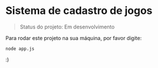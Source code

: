 # Sistema de cadastro de jogos

> Status do projeto: Em desenvolvimento

Para rodar este projeto na sua máquina, por favor digite:

```
node app.js
```
:)